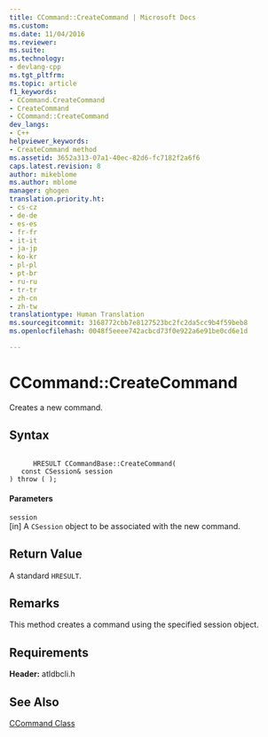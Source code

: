 ```yaml
---
title: CCommand::CreateCommand | Microsoft Docs
ms.custom: 
ms.date: 11/04/2016
ms.reviewer: 
ms.suite: 
ms.technology:
- devlang-cpp
ms.tgt_pltfrm: 
ms.topic: article
f1_keywords:
- CCommand.CreateCommand
- CreateCommand
- CCommand::CreateCommand
dev_langs:
- C++
helpviewer_keywords:
- CreateCommand method
ms.assetid: 3652a313-07a1-40ec-82d6-fc7182f2a6f6
caps.latest.revision: 8
author: mikeblome
ms.author: mblome
manager: ghogen
translation.priority.ht:
- cs-cz
- de-de
- es-es
- fr-fr
- it-it
- ja-jp
- ko-kr
- pl-pl
- pt-br
- ru-ru
- tr-tr
- zh-cn
- zh-tw
translationtype: Human Translation
ms.sourcegitcommit: 3168772cbb7e8127523bc2fc2da5cc9b4f59beb8
ms.openlocfilehash: 0048f5eeee742acbcd73f0e922a6e91be0cd6e1d

---
```

# CCommand::CreateCommand
Creates a new command.  
  
## Syntax  
  
```  
  
      HRESULT CCommandBase::CreateCommand(  
   const CSession& session   
) throw ( );  
```  
  
#### Parameters  
 `session`  
 [in] A `CSession` object to be associated with the new command.  
  
## Return Value  
 A standard `HRESULT`.  
  
## Remarks  
 This method creates a command using the specified session object.  
  
## Requirements  
 **Header:** atldbcli.h  
  
## See Also  
 [CCommand Class](../../data/oledb/ccommand-class.md)


<!--HONumber=Jan17_HO2-->


